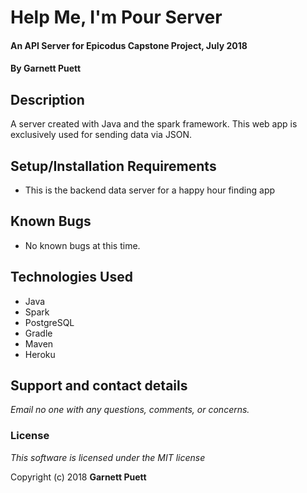 # Help Me, I'm Pour Server

#### An API Server for Epicodus Capstone Project, July 2018

#### By Garnett Puett

## Description

A server created with Java and the spark framework. This web app is exclusively used for sending data via JSON.

## Setup/Installation Requirements

* This is the backend data server for a happy hour finding app

## Known Bugs
* No known bugs at this time.

## Technologies Used
* Java
* Spark
* PostgreSQL
* Gradle
* Maven
* Heroku

## Support and contact details

_Email no one with any questions, comments, or concerns._

### License

*This software is licensed under the MIT license*

Copyright (c) 2018 **Garnett Puett**
